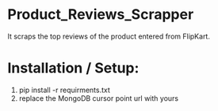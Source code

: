 # Product_Reviews_Scrapper
It scraps the top reviews of the product entered from FlipKart.
# Installation / Setup:
1. pip install -r requirments.txt
2. replace the MongoDB cursor point url with yours
